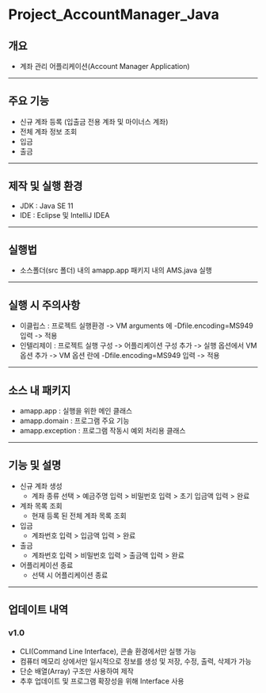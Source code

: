 # Project_AccountManager_Java

## 개요
* 계좌 관리 어플리케이션(Account Manager Application)

---
## 주요 기능
* 신규 계좌 등록 (입출금 전용 계좌 및 마이너스 계좌)
* 전체 계좌 정보 조회
* 입금
* 출금

---
## 제작 및 실행 환경
* JDK : Java SE 11
* IDE : Eclipse 및 IntelliJ IDEA

---
## 실행법
* 소스폴더(src 폴더) 내의 amapp.app 패키지 내의 AMS.java 실행

---
## 실행 시 주의사항
* 이클립스 : 프로젝트 실행환경 -> VM arguments 에 -Dfile.encoding=MS949 입력 -> 적용
* 인텔리제이 : 프로젝트 실행 구성 -> 어플리케이션 구성 추가 -> 실행 옵션에서 VM 옵션 추가 -> VM 옵션 란에 -Dfile.encoding=MS949 입력 -> 적용

---
## 소스 내 패키지
* amapp.app : 실행을 위한 메인 클래스
* amapp.domain : 프로그램 주요 기능
* amapp.exception : 프로그램 작동시 예외 처리용 클래스

---
## 기능 및 설명
* 신규 계좌 생성
  * 계좌 종류 선택 > 예금주명 입력 > 비밀번호 입력 > 초기 입금액 입력 > 완료
* 계좌 목록 조회
  * 현재 등록 된 전체 계좌 목록 조회
* 입금
  * 계좌번호 입력 > 입금액 입력 > 완료
* 출금
  * 계좌번호 입력 > 비밀번호 입력 > 출금액 입력 > 완료
* 어플리케이션 종료
  * 선택 시 어플리케이션 종료

---
## 업데이트 내역

### v1.0
* CLI(Command Line Interface), 콘솔 환경에서만 실행 가능
* 컴퓨터 메모리 상에서만 일시적으로 정보를 생성 및 저장, 수정, 출력, 삭제가 가능
* 단순 배열(Array) 구조만 사용하여 제작
* 추후 업데이트 및 프로그램 확장성을 위해 Interface 사용
